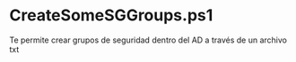 # CreateSomeSGGroups.ps1
Te permite crear grupos de seguridad dentro del AD a través de un archivo txt 
